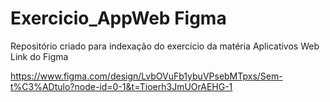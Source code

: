 # Exercicio_AppWeb Figma
Repositório criado para indexação do exercício da matéria Aplicativos Web
Link do Figma

https://www.figma.com/design/LvbOVuFb1ybuVPsebMTpxs/Sem-t%C3%ADtulo?node-id=0-1&t=Tioerh3JmUOrAEHG-1


